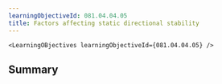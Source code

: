 ```yaml
---
learningObjectiveId: 081.04.04.05
title: Factors affecting static directional stability
---
```


```tsx eval
<LearningOBjectives learningObjectiveId={081.04.04.05} />
```

## Summary
